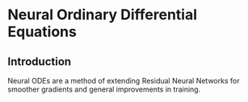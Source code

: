 # Neural Ordinary Differential Equations

## Introduction

Neural ODEs are a method of extending Residual Neural Networks for smoother gradients and general improvements in training.
